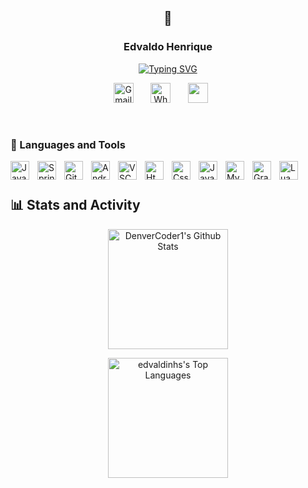 <p align="center">
    <h2 align="center">🐢</h2>
  <h3 align="center">Edvaldo Henrique</h3>
</p>

<p align="center">
    <a href="https://git.io/typing-svg"><img src="https://readme-typing-svg.demolab.com?font=Inter&pause=1000&color=1BA2FA&center=true&vCenter=true&random=false&width=435&lines=Full-stack+web+and+app+Developer;%F0%9F%90%A2%F0%9F%90%A2%F0%9F%90%A2%F0%9F%90%A2%F0%9F%90%A2%F0%9F%90%A2%F0%9F%90%A2%F0%9F%90%A2%F0%9F%90%A2%F0%9F%90%A2%F0%9F%90%A2;Love+to+Learn+new+Things;%F0%9F%90%A2" alt="Typing SVG" /></a>
</p>

<p align="center">
  <a href="https://mail.google.com/mail/u/0/?view=cm&fs=1&to=edvaldohenriqueceu@gmail.com"><img width="32px" alt="Gmail" title="Gmail" src="https://i.imgur.com/6vk30T3.png"/></a>
  &#8287;&#8287;&#8287;&#8287;&#8287;
<a href="https://wa.me/5584998025665"><img width="32px" alt="Whatsapp" title="Whatsapp" src="https://i.imgur.com/4iL925a.png"></a>
  &#8287;&#8287;&#8287;&#8287;&#8287;
  <a href="https://t.me/Edvaldinhs" alt="Telegram" title="Telegram"><img width="32px" src="https://i.imgur.com/AlostOg.png"/></a>
  &#8287;&#8287;&#8287;&#8287;&#8287;
</p>

<br/>

### 🧰 Languages and Tools

<img align="left" alt="Java" width="30px" style="padding-right:10px" src="https://cdn.jsdelivr.net/gh/devicons/devicon/icons/java/java-original.svg"/>
<img align="left" alt="Spring" width="30px" style="padding-right:10px" src="https://cdn.jsdelivr.net/gh/devicons/devicon/icons/spring/spring-original.svg"/>
<img align="left" alt="Git" width="30px" style="padding-right:10px" src="https://cdn.jsdelivr.net/gh/devicons/devicon/icons/git/git-original.svg"/>
<img align="left" alt="Android" width="30px" style="padding-right:10px" src="https://cdn.jsdelivr.net/gh/devicons/devicon/icons/android/android-original.svg" />
<img align="left" alt="VSCode" width="30px" style="padding-right:10px" src="https://cdn.jsdelivr.net/gh/devicons/devicon/icons/vscode/vscode-original.svg" />
<img align="left" alt="Html" width="30px" style="padding-right:10px" src="https://cdn.jsdelivr.net/gh/devicons/devicon/icons/html5/html5-original.svg" />
<img align="left" alt="Css" width="30px" style="padding-right:10px" src="https://cdn.jsdelivr.net/gh/devicons/devicon/icons/css3/css3-original.svg" />
<img align="left" alt="JavaScript" width="30px" style="padding-right:10px" src="https://cdn.jsdelivr.net/gh/devicons/devicon/icons/javascript/javascript-original.svg" />
<img align="left" alt="MySQL" width="30px" style="padding-right:10px" src="https://cdn.jsdelivr.net/gh/devicons/devicon/icons/mysql/mysql-original.svg" />
<img align="left" alt="Gradle" width="30px" style="padding-right:10px" src="https://cdn.jsdelivr.net/gh/devicons/devicon/icons/gradle/gradle-plain.svg" />
<img align="left" alt="Lua" width="30px" style="padding-right:10px" src="https://cdn.jsdelivr.net/gh/devicons/devicon/icons/lua/lua-original.svg" />
<br />

#

<h2>📊 Stats and Activity</h2>
<p align="center">
  <a href="https://github.com/anuraghazra/github-readme-stats"><img alt="DenverCoder1's Github Stats" src="https://denvercoder1-github-readme-stats.vercel.app/api/?username=edvaldinhs&show_icons=true&include_all_commits=true&count_private=true&theme=react&hide_border=true&bg_color=1F222E&title_color=F85D7F&icon_color=F8D866" height="192px"/></a>
</p>
<p align="center">
  <a href="https://github.com/anuraghazra/github-readme-stats"><img alt="edvaldinhs's Top Languages" src="https://denvercoder1-github-readme-stats.vercel.app/api/top-langs/?username=edvaldinhs&langs_count=8&layout=compact&theme=react&hide_border=true&bg_color=1F222E&title_color=F85D7F&icon_color=F8D866&hide=Jupyter%20Notebook,Roff" height="192px"/></a>
</p>
  <br/>


